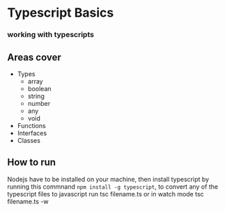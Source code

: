# Typescript Basics

### working with typescripts

## Areas cover
  * Types
    - array
    - boolean
    - string
    - number
    - any
    - void
  * Functions
  * Interfaces
  * Classes

## How to run
  Nodejs have to be installed on your machine, then install typescript by running this commnand `npm install -g typescript`, to convert any of the typescript files to javascript run tsc filename.ts or in watch mode tsc filename.ts -w
